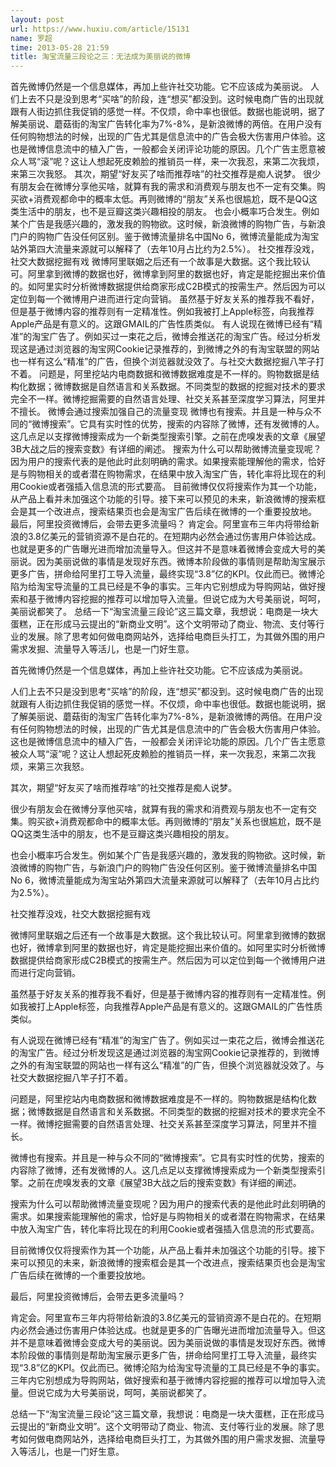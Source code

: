 ```yaml
---
layout: post
url: https://www.huxiu.com/article/15131
name: 罗超
time: 2013-05-28 21:59
title: 淘宝流量三段论之三：无法成为美丽说的微博
---
```

首先微博仍然是一个信息媒体，再加上些许社交功能。它不应该成为美丽说。 人们上去不只是没到思考“买啥”的阶段，连“想买”都没到。这时候电商广告的出现就跟有人街边抓住我促销的感觉一样。不仅烦，命中率也很低。数据也能说明，据了解美丽说、蘑菇街的淘宝广告转化率为7%-8%，是新浪微博的两倍。在用户没有任何购物想法的时候，出现的广告尤其是信息流中的广告会极大伤害用户体验。这也是微博信息流中的植入广告，一般都会关闭评论功能的原因。几个广告主愿意被众人骂“滚”呢？这让人想起死皮赖脸的推销员一样，来一次我忍，来第二次我烦，来第三次我怒。 其次，期望“好友买了啥而推荐啥”的社交推荐是痴人说梦。 很少有朋友会在微博分享他买啥，就算有我的需求和消费观与朋友也不一定有交集。购买欲+消费观都命中的概率太低。再则微博的“朋友”关系也很尴尬，既不是QQ这类生活中的朋友，也不是豆瓣这类兴趣相投的朋友。 也会小概率巧合发生。例如某个广告是我感兴趣的，激发我的购物欲。这时候，新浪微博的购物广告，与新浪门户的购物广告没任何区别。鉴于微博流量排名中国No 6，微博流量能成为淘宝站外第四大流量来源就可以解释了（去年10月占比约为2.5%）。 社交推荐没戏，社交大数据挖掘有戏 微博阿里联姻之后还有一个故事是大数据。这个我比较认可。阿里拿到微博的数据也好，微博拿到阿里的数据也好，肯定是能挖掘出来价值的。如阿里实时分析微博数据提供给商家形成C2B模式的按需生产。然后因为可以定位到每一个微博用户进而进行定向营销。 虽然基于好友关系的推荐我不看好，但是基于微博内容的推荐则有一定精准性。例如我被打上Apple标签，向我推荐Apple产品是有意义的。这跟GMAIL的广告性质类似。 有人说现在微博已经有“精准”的淘宝广告了。例如买过一束花之后，微博会推送花的淘宝广告。经过分析发现这是通过浏览器的淘宝网Cookie记录推荐的，到微博之外的有淘宝联盟的网站也一样有这么“精准”的广告，但换个浏览器就没效了。与社交大数据挖掘八竿子打不着。 问题是，阿里挖站内电商数据和微博数据难度是不一样的。购物数据是结构化数据；微博数据是自然语言和关系数据。不同类型的数据的挖掘对技术的要求完全不一样。微博挖掘需要的自然语言处理、社交关系甚至深度学习算法，阿里并不擅长。 微博会通过搜索加强自己的流量变现 微博也有搜索。并且是一种与众不同的“微博搜索”。它具有实时性的优势，搜索的内容除了微博，还有发微博的人。这几点足以支撑微博搜索成为一个新类型搜索引擎。之前在虎嗅发表的文章《展望3B大战之后的搜索变数》有详细的阐述。 搜索为什么可以帮助微博流量变现呢？因为用户的搜索代表的是他此时此刻明确的需求。如果搜索能理解他的需求，恰好是与购物相关的或者潜在购物需求，在结果中放入淘宝广告，转化率将比现在的利用Cookie或者强插入信息流的形式要高。 目前微博仅仅将搜索作为其一个功能，从产品上看并未加强这个功能的引导。接下来可以预见的未来，新浪微博的搜索框会是其一个改进点，搜索结果页也会是淘宝广告后续在微博的一个重要投放地。 最后，阿里投资微博后，会带去更多流量吗？ 肯定会。阿里宣布三年内将带给新浪的3.8亿美元的营销资源不是白花的。在短期内必然会通过伤害用户体验达成。也就是更多的广告曝光进而增加流量导入。但这并不是意味着微博会变成大号的美丽说。因为美丽说做的事情是发现好东西。微博本阶段做的事情则是帮助淘宝展示更多广告，拼命给阿里打工导入流量，最终实现“3.8”亿的KPI。仅此而已。微博沦陷为给淘宝导流量的工具已经是不争的事实。三年内它别想成为导购网站，做好搜索和基于微博内容挖掘的推荐可以增加导入流量。但说它成为大号美丽说，呵呵，美丽说都笑了。 总结一下“淘宝流量三段论”这三篇文章，我想说：电商是一块大蛋糕，正在形成马云提出的“新商业文明”。这个文明带动了商业、物流、支付等行业的发展。除了思考如何做电商网站外，选择给电商巨头打工，为其做外围的用户需求发掘、流量导入等活儿，也是一门好生意。

首先微博仍然是一个信息媒体，再加上些许社交功能。它不应该成为美丽说。

人们上去不只是没到思考“买啥”的阶段，连“想买”都没到。这时候电商广告的出现就跟有人街边抓住我促销的感觉一样。不仅烦，命中率也很低。数据也能说明，据了解美丽说、蘑菇街的淘宝广告转化率为7%-8%，是新浪微博的两倍。在用户没有任何购物想法的时候，出现的广告尤其是信息流中的广告会极大伤害用户体验。这也是微博信息流中的植入广告，一般都会关闭评论功能的原因。几个广告主愿意被众人骂“滚”呢？这让人想起死皮赖脸的推销员一样，来一次我忍，来第二次我烦，来第三次我怒。

其次，期望“好友买了啥而推荐啥”的社交推荐是痴人说梦。

很少有朋友会在微博分享他买啥，就算有我的需求和消费观与朋友也不一定有交集。购买欲+消费观都命中的概率太低。再则微博的“朋友”关系也很尴尬，既不是QQ这类生活中的朋友，也不是豆瓣这类兴趣相投的朋友。

也会小概率巧合发生。例如某个广告是我感兴趣的，激发我的购物欲。这时候，新浪微博的购物广告，与新浪门户的购物广告没任何区别。鉴于微博流量排名中国No 6，微博流量能成为淘宝站外第四大流量来源就可以解释了（去年10月占比约为2.5%）。

社交推荐没戏，社交大数据挖掘有戏

微博阿里联姻之后还有一个故事是大数据。这个我比较认可。阿里拿到微博的数据也好，微博拿到阿里的数据也好，肯定是能挖掘出来价值的。如阿里实时分析微博数据提供给商家形成C2B模式的按需生产。然后因为可以定位到每一个微博用户进而进行定向营销。

虽然基于好友关系的推荐我不看好，但是基于微博内容的推荐则有一定精准性。例如我被打上Apple标签，向我推荐Apple产品是有意义的。这跟GMAIL的广告性质类似。

有人说现在微博已经有“精准”的淘宝广告了。例如买过一束花之后，微博会推送花的淘宝广告。经过分析发现这是通过浏览器的淘宝网Cookie记录推荐的，到微博之外的有淘宝联盟的网站也一样有这么“精准”的广告，但换个浏览器就没效了。与社交大数据挖掘八竿子打不着。

问题是，阿里挖站内电商数据和微博数据难度是不一样的。购物数据是结构化数据；微博数据是自然语言和关系数据。不同类型的数据的挖掘对技术的要求完全不一样。微博挖掘需要的自然语言处理、社交关系甚至深度学习算法，阿里并不擅长。

微博也有搜索。并且是一种与众不同的“微博搜索”。它具有实时性的优势，搜索的内容除了微博，还有发微博的人。这几点足以支撑微博搜索成为一个新类型搜索引擎。之前在虎嗅发表的文章《展望3B大战之后的搜索变数》有详细的阐述。

搜索为什么可以帮助微博流量变现呢？因为用户的搜索代表的是他此时此刻明确的需求。如果搜索能理解他的需求，恰好是与购物相关的或者潜在购物需求，在结果中放入淘宝广告，转化率将比现在的利用Cookie或者强插入信息流的形式要高。

目前微博仅仅将搜索作为其一个功能，从产品上看并未加强这个功能的引导。接下来可以预见的未来，新浪微博的搜索框会是其一个改进点，搜索结果页也会是淘宝广告后续在微博的一个重要投放地。

最后，阿里投资微博后，会带去更多流量吗？

肯定会。阿里宣布三年内将带给新浪的3.8亿美元的营销资源不是白花的。在短期内必然会通过伤害用户体验达成。也就是更多的广告曝光进而增加流量导入。但这并不是意味着微博会变成大号的美丽说。因为美丽说做的事情是发现好东西。微博本阶段做的事情则是帮助淘宝展示更多广告，拼命给阿里打工导入流量，最终实现“3.8”亿的KPI。仅此而已。微博沦陷为给淘宝导流量的工具已经是不争的事实。三年内它别想成为导购网站，做好搜索和基于微博内容挖掘的推荐可以增加导入流量。但说它成为大号美丽说，呵呵，美丽说都笑了。

总结一下“淘宝流量三段论”这三篇文章，我想说：电商是一块大蛋糕，正在形成马云提出的“新商业文明”。这个文明带动了商业、物流、支付等行业的发展。除了思考如何做电商网站外，选择给电商巨头打工，为其做外围的用户需求发掘、流量导入等活儿，也是一门好生意。

